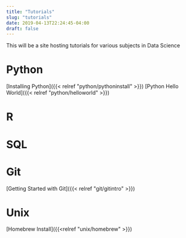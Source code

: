 ```yaml
---
title: "Tutorials"
slug: "tutorials"
date: 2019-04-13T22:24:45-04:00
draft: false
---
```

This will be a site hosting tutorials for various subjects in Data Science

# Python
[Installing Python]({{< relref "python/pythoninstall" >}})
[Python Hello World]({{< relref "python/helloworld" >}})


# R

# SQL

# Git
[Getting Started with Git]({{< relref "git/gitintro" >}})

# Unix
[Homebrew Install]({{<relref "unix/homebrew" >}})



